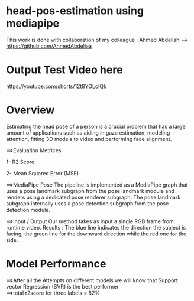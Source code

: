 # head-pos-estimation using mediapipe

This work is done with collaboration of my colleague : Ahmed Abdellah --> https://github.com/AhmedAbdellaa

# Output Test Video here

https://youtube.com/shorts/12t8YOLolQk

# Overview

Estimating the head pose of a person is a crucial problem that has a large amount of applications 
such as aiding in gaze estimation, modeling attention, fitting 3D models to video and performing face alignment.

==>Evaluation Metrices

1- R2 Score

2- Mean Squared Error (MSE)

==>MediaPipe Pose
The pipeline is implemented as a MediaPipe graph that uses a pose landmark subgraph from the pose landmark module and renders using a dedicated pose renderer subgraph. 
The pose landmark subgraph internally uses a pose detection subgraph from the pose detection module.

==>Input / Output 
Our method takes as input a single RGB frame from runtime video.
Results : The blue line indicates the direction the subject is facing; the green line for
the downward direction while the red one for the side.

# Model Performance 

==>After all the Attempts on different models
we will know that Support vector Regression (SVR) is the best performer  
==>total r2score for three labels =  82%

